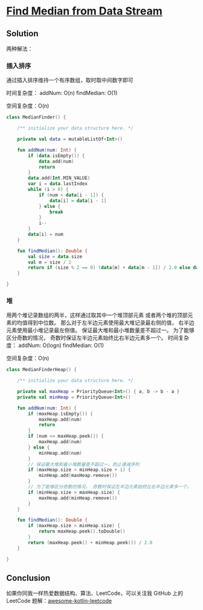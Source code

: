 # [Find Median from Data Stream][title]

## Solution
两种解法：

### 插入排序
通过插入排序维持一个有序数组，取时取中间数字即可

时间复杂度：
addNum: O(n)
findMedian: O(1)

空间复杂度：O(n)
```kotlin
class MedianFinder() {

    /** initialize your data structure here. */

    private val data = mutableListOf<Int>()

    fun addNum(num: Int) {
        if (data.isEmpty()) {
            data.add(num)
            return
        }
        data.add(Int.MIN_VALUE)
        var i = data.lastIndex
        while (i > 0) {
            if (num < data[i - 1]) {
                data[i] = data[i - 1]
            } else {
                break
            }
            i--
        }
        data[i] = num
    }

    fun findMedian(): Double {
        val size = data.size
        val m = size / 2
        return if (size % 2 == 0) (data[m] + data[m - 1]) / 2.0 else data[m].toDouble()
    }

}

```

### 堆
用两个堆记录数组的两半，这样通过取其中一个堆顶部元素 或者两个堆的顶部元素的均值得到中位数。
那么对于左半边元素使用最大堆记录最右侧的值， 右半边元素使用最小堆记录最左侧值。
保证最大堆和最小堆数量差不超过一。
为了能够区分奇数的情况， 奇数时保证左半边元素始终比右半边元素多一个。
时间复杂度：
addNum: O(logn)
findMedian: O(1)

空间复杂度：O(n)
```kotlin
class MedianFinderHeap() {

    /** initialize your data structure here. */

    private val maxHeap = PriorityQueue<Int>() { a, b -> b - a }
    private val minHeap = PriorityQueue<Int>()

    fun addNum(num: Int) {
        if (maxHeap.isEmpty()) {
            maxHeap.add(num)
            return
        }
        if (num <= maxHeap.peek()) {
            maxHeap.add(num)
        } else {
            minHeap.add(num)
        }
        // 保证最大堆和最小堆数量差不超过一。防止递减序列
        if (maxHeap.size > minHeap.size + 1) {
            minHeap.add(maxHeap.remove())
        }
        // 为了能够区分奇数的情况， 奇数时保证左半边元素始终比右半边元素多一个。
        if (minHeap.size > maxHeap.size) {
            maxHeap.add(minHeap.remove())
        }
    }

    fun findMedian(): Double {
        if (maxHeap.size > minHeap.size) {
            return maxHeap.peek().toDouble()
        }
        return (maxHeap.peek() + minHeap.peek()) / 2.0
    }

}

```


## Conclusion

如果你同我一样热爱数据结构、算法、LeetCode，可以关注我 GitHub 上的 LeetCode 题解：[awesome-kotlin-leetcode][akl]



[title]: https://leetcode-cn.com/problems/find-median-from-data-stream/
[akl]: https://github.com/NightXlt/awesome-kotlin-leetcode
